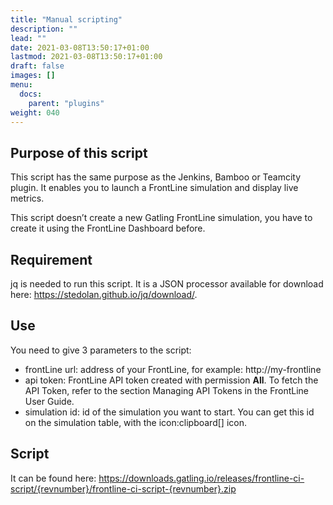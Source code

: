 ```yaml
---
title: "Manual scripting"
description: ""
lead: ""
date: 2021-03-08T13:50:17+01:00
lastmod: 2021-03-08T13:50:17+01:00
draft: false
images: []
menu:
  docs:
    parent: "plugins"
weight: 040
---
```


## Purpose of this script

This script has the same purpose as the Jenkins, Bamboo or Teamcity plugin. It enables you to launch a FrontLine simulation and display live metrics.

This script doesn’t create a new Gatling FrontLine simulation, you have to create it using the FrontLine Dashboard before.

## Requirement

jq is needed to run this script. It is a JSON processor available for download here: https://stedolan.github.io/jq/download/.

## Use

You need to give 3 parameters to the script:

- frontLine url: address of your FrontLine, for example: http://my-frontline
- api token: FrontLine API token created with permission **All**. To fetch the API Token, refer to the section Managing API Tokens in the FrontLine User Guide.
- simulation id: id of the simulation you want to start. You can get this id on the simulation table, with the icon:clipboard[] icon.

## Script

It can be found here: https://downloads.gatling.io/releases/frontline-ci-script/{revnumber}/frontline-ci-script-{revnumber}.zip
